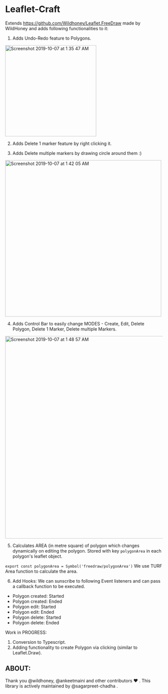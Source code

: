 # Leaflet-Craft 

Extends https://github.com/Wildhoney/Leaflet.FreeDraw made by WildHoney and adds following functionalities to it:

1. Adds Undo-Redo feature to Polygons.

<img width="291" alt="Screenshot 2019-10-07 at 1 35 47 AM" src="https://user-images.githubusercontent.com/14952645/66275099-ebcdf480-e8a2-11e9-8b19-3b2654e1c1c7.png">

2. Adds Delete 1 marker feature by right clicking it.

3. Adds Delete multiple markers by drawing circle around them :)

<img width="499" alt="Screenshot 2019-10-07 at 1 42 05 AM" src="https://user-images.githubusercontent.com/14952645/66275181-c7264c80-e8a3-11e9-854c-6e7833449fba.png">


4. Adds Control Bar to easily change MODES - Create, Edit, Delete Polygon, Delete 1 Marker, Delete multiple Markers.


<img width="646" alt="Screenshot 2019-10-07 at 1 48 57 AM" src="https://user-images.githubusercontent.com/14952645/66275285-a7dbef00-e8a4-11e9-80ff-5c1dc2193efb.png">


5. Calculates AREA (in metre square) of polygon which changes dynamically on editing the polygon. Stored with key `polygonArea` in each polygon's leaflet object. 

`export const polygonArea = Symbol('freedraw/polygonArea')`
We use TURF Area function to calculate the area.

6. Add Hooks:
We can sunscribe to following Event listeners and can pass a callback function to be executed.

* Polygon created: Started
* Polygon created: Ended
* Polygon edit: Started
* Polygon edit: Ended
* Polygon delete: Started
* Polygon delete: Ended


Work in PROGRESS: 

1. Conversion to Typescript.
2. Adding functionality to create Polygon via clicking (similar to Leaflet.Draw).



## ABOUT: 

Thank you @wildhoney, @ankeetmaini and other contributors :heart: . This library is actively maintained by @sagarpreet-chadha .

